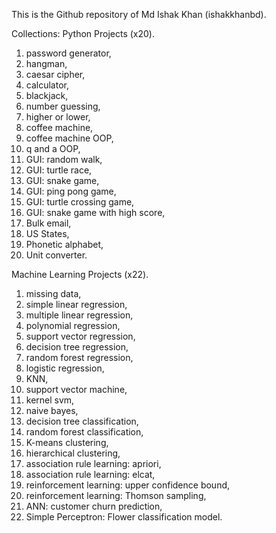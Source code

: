 This is the Github repository of Md Ishak Khan (ishakkhanbd). 

Collections:
Python Projects (x20).
1. password generator,
2. hangman,
3. caesar cipher,
4. calculator,
5. blackjack,
6. number guessing,
7. higher or lower,
8. coffee machine,
9. coffee machine OOP,
10. q and a OOP,
11. GUI: random walk,
12. GUI: turtle race,
13. GUI: snake game,
14. GUI: ping pong game,
15. GUI: turtle crossing game,
16. GUI: snake game with high score,
17. Bulk email,
18. US States,
19. Phonetic alphabet,
20. Unit converter.
   
Machine Learning Projects (x22). 
1. missing data,
2. simple linear regression,
3. multiple linear regression,
4. polynomial regression,
5. support vector regression,
6. decision tree regression,
7. random forest regression,
8. logistic regression,
9. KNN,
10. support vector machine,
11. kernel svm,
12. naive bayes,
13. decision tree classification,
14. random forest classification,
15. K-means clustering,
16. hierarchical clustering,
17. association rule learning: apriori,
18. association rule learning: elcat,
19. reinforcement learning: upper confidence bound,
20. reinforcement learning: Thomson sampling,
21. ANN: customer churn prediction,
22. Simple Perceptron: Flower classification model. 



